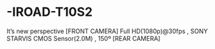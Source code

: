 # -IROAD-T10S2
It’s new perspective [FRONT CAMERA] Full HD(1080p)@30fps , SONY STARVIS CMOS Sensor(2.0M) , 150º [REAR CAMERA]
